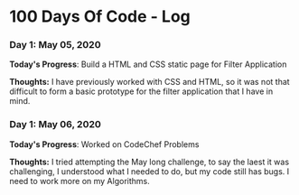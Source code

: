# 100 Days Of Code - Log

### Day 1: May 05, 2020 

**Today's Progress**: Build a HTML and CSS static page for Filter Application

**Thoughts:** I have previously worked with CSS and HTML, so it was not that difficult to form a basic prototype for the filter application that I have in mind.

### Day 1: May 06, 2020 

**Today's Progress**: Worked on CodeChef Problems

**Thoughts:** I tried attempting the May long challenge, to say the laest it was challenging, I understood what I needed to do, but my code still has bugs. I need to work more on my Algorithms.